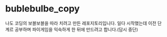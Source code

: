 # bublebulbe_copy
나도 코딩의 보블보블을 따라 치려고 만든 레포지토리입니다.
일다 시작했는데 이전 단계르 공부하며 파이게임을 익숙하게 한 뒤에 만드려고 합니다.(담시 중단)
